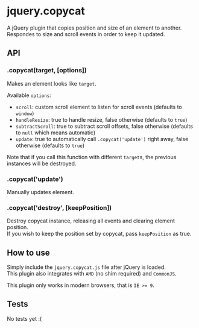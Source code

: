 # jquery.copycat

A jQuery plugin that copies position and size of an element to another.   
Respondes to size and scroll events in order to keep it updated.


## API

### .copycat(target, [options])

Makes an element looks like `target`.

Available `options`:

- `scroll`: custom scroll element to listen for scroll events (defaults to `window`)
- `handleResize`: true to handle resize, false otherwise (defaults to `true`)
- `subtractScroll`: true to subtract scroll offsets, false otherwise (defaults to `null` which means automatic)
- `update`: true to automatically call `.copycat('update')` right away, false otherwise (defaults to `true`)

Note that if you call this function with different `target`s, the previous instances will be destroyed.


### .copycat('update')

Manually updates element.


### .copycat('destroy', [keepPosition])

Destroy copycat instance, releasing all events and clearing element position.   
If you wish to keep the position set by copycat, pass `keepPosition` as true.


## How to use

Simply include the `jquery.copycat.js` file after jQuery is loaded.   
This plugin also integrates with `AMD` (no shim required) and `CommonJS`.

This plugin only works in modern browsers, that is `IE >= 9`.


## Tests

No tests yet :(
